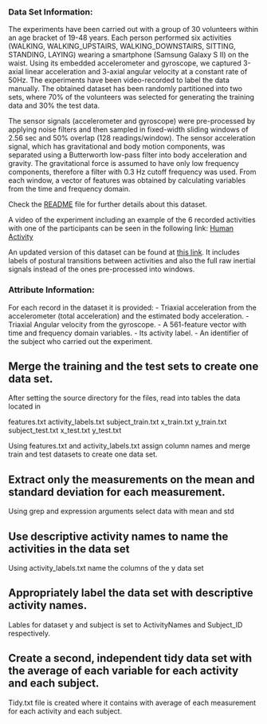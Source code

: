 ### Data Set Information:

The experiments have been carried out with a group of 30 volunteers
within an age bracket of 19-48 years. Each person performed six
activities (WALKING, WALKING\_UPSTAIRS, WALKING\_DOWNSTAIRS, SITTING,
STANDING, LAYING) wearing a smartphone (Samsung Galaxy S II) on the
waist. Using its embedded accelerometer and gyroscope, we captured
3-axial linear acceleration and 3-axial angular velocity at a constant
rate of 50Hz. The experiments have been video-recorded to label the data
manually. The obtained dataset has been randomly partitioned into two
sets, where 70% of the volunteers was selected for generating the
training data and 30% the test data.

The sensor signals (accelerometer and gyroscope) were pre-processed by
applying noise filters and then sampled in fixed-width sliding windows
of 2.56 sec and 50% overlap (128 readings/window). The sensor
acceleration signal, which has gravitational and body motion components,
was separated using a Butterworth low-pass filter into body acceleration
and gravity. The gravitational force is assumed to have only low
frequency components, therefore a filter with 0.3 Hz cutoff frequency
was used. From each window, a vector of features was obtained by
calculating variables from the time and frequency domain.

Check the [README](README.md) file for further details about
this dataset.

A video of the experiment including an example of the 6 recorded
activities with one of the participants can be seen in the following
link: [Human Activity](http://archive.ics.uci.edu/ml/datasets/Human+Activity+Recognition+Using+Smartphones)

An updated version of this dataset can be found at [this link](https://d396qusza40orc.cloudfront.net/getdata%2Fprojectfiles%2FUCI%20HAR%20Dataset.zip).
It includes labels of postural transitions between activities and also
the full raw inertial signals instead of the ones pre-processed into
windows.

### Attribute Information:

For each record in the dataset it is provided: - Triaxial acceleration
from the accelerometer (total acceleration) and the estimated body
acceleration. - Triaxial Angular velocity from the gyroscope. - A
561-feature vector with time and frequency domain variables. - Its
activity label. - An identifier of the subject who carried out the
experiment.

Merge the training and the test sets to create one data set.
------------------------------------------------------------

After setting the source directory for the files, read into tables the
data located in

features.txt activity\_labels.txt subject\_train.txt x\_train.txt
y\_train.txt subject\_test.txt x\_test.txt y\_test.txt

Using features.txt and activity\_labels.txt assign column names and
merge train and test datasets to create one data set.

Extract only the measurements on the mean and standard deviation for each measurement.
--------------------------------------------------------------------------------------

Using grep and expression arguments select data with mean and std

Use descriptive activity names to name the activities in the data set
---------------------------------------------------------------------

Using activity\_labels.txt name the columns of the y data set

Appropriately label the data set with descriptive activity names.
-----------------------------------------------------------------

Lables for dataset y and subject is set to ActivityNames and Subject\_ID
respectively.

Create a second, independent tidy data set with the average of each variable for each activity and each subject.
----------------------------------------------------------------------------------------------------------------

Tidy.txt file is created where it contains with average of each
measurement for each activity and each subject.
